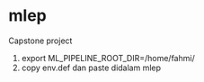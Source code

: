 # mlep
Capstone project

1. export ML_PIPELINE_ROOT_DIR=/home/fahmi/
2. copy env.def dan paste didalam mlep